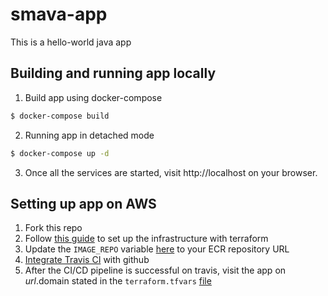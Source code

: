 # smava-app
This is a hello-world java app

## Building and running app locally

1. Build app using docker-compose
```sh
$ docker-compose build
```

2. Running app in detached mode
```sh
$ docker-compose up -d
```

3. Once all the services are started, visit http://localhost on your browser.

## Setting up app on AWS

1. Fork this repo
2. Follow [this guide](terraform/README.md) to set up the infrastructure with terraform
3. Update the `IMAGE_REPO` variable [here](scripts/deploy.sh) to your ECR repository URL
4. [Integrate Travis CI](https://docs.travis-ci.com/user/getting-started/#to-get-started-with-travis-ci) with github
5. After the CI/CD pipeline is successful on travis, visit the app on $url.$domain stated in the `terraform.tfvars`
   [file](terraform/dev/terraform.tfvars)
